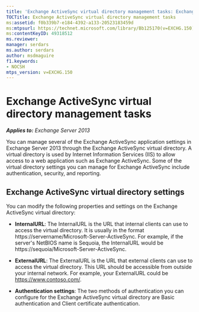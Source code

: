 ```yaml
---
title: 'Exchange ActiveSync virtual directory management tasks: Exchange 2013 Help'
TOCTitle: Exchange ActiveSync virtual directory management tasks
ms:assetid: f0b339b7-e184-4392-a133-20523183459d
ms:mtpsurl: https://technet.microsoft.com/library/Bb125170(v=EXCHG.150)
ms:contentKeyID: 49318512
ms.reviewer: 
manager: serdars
ms.author: serdars
author: msdmaguire
f1.keywords:
- NOCSH
mtps_version: v=EXCHG.150
---
```


# Exchange ActiveSync virtual directory management tasks

_**Applies to:** Exchange Server 2013_

You can manage several of the Exchange ActiveSync application settings in Exchange Server 2013 through the Exchange ActiveSync virtual directory. A virtual directory is used by Internet Information Services (IIS) to allow access to a web application such as Exchange ActiveSync. Some of the virtual directory settings you can manage for Exchange ActiveSync include authentication, security, and reporting.

## Exchange ActiveSync virtual directory settings

You can modify the following properties and settings on the Exchange ActiveSync virtual directory:

- **InternalURL**: The InternalURL is the URL that internal clients can use to access the virtual directory. It is usually in the format https://servername/Microsoft-Server-ActiveSync. For example, if the server's NetBIOS name is Sequoia, the InternalURL would be https://sequoia/Microsoft-Server-ActiveSync.

- **ExternalURL**: The ExternalURL is the URL that external clients can use to access the virtual directory. This URL should be accessible from outside your internal network. For example, your ExternalURL could be https://www.contoso.com/.

- **Authentication settings**: The two methods of authentication you can configure for the Exchange ActiveSync virtual directory are Basic authentication and Client certificate authentication.

